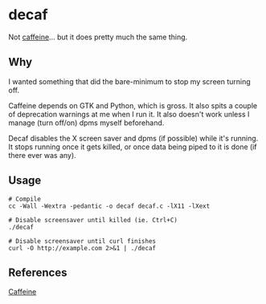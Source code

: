 decaf
=====

Not [caffeine][1]... but it does pretty much the same thing.

Why
---

I wanted something that did the bare-minimum to stop my screen turning off.

Caffeine depends on GTK and Python, which is gross. It also spits a couple of
deprecation warnings at me when I run it. It also doesn't work unless I
manage (turn off/on) dpms myself beforehand.

Decaf disables the X screen saver and dpms (if possible) while it's running.
It stops running once it gets killed, or once data being piped to it is done
(if there ever was any).

Usage
-----

```
# Compile
cc -Wall -Wextra -pedantic -o decaf decaf.c -lX11 -lXext

# Disable screensaver until killed (ie. Ctrl+C)
./decaf

# Disable screensaver until curl finishes
curl -O http://example.com 2>&1 | ./decaf
```

References
----------
[Caffeine][1]

[1]: https://code.launchpad.net/~caffeine-developers/caffeine/main
